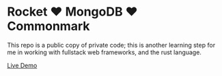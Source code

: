 # Rocket &heartsuit; MongoDB &heartsuit; Commonmark

This repo is a public copy of private code; this is another learning step for me in working with fullstack web frameworks, and the rust language.

[Live Demo](https://rocket-mongodb-blogger.onrender.com)

